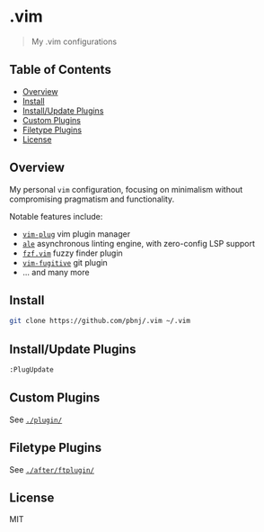 # .vim

> My .vim configurations

## Table of Contents

<!-- START doctoc generated TOC please keep comment here to allow auto update -->
<!-- DON'T EDIT THIS SECTION, INSTEAD RE-RUN doctoc TO UPDATE -->

- [Overview](#overview)
- [Install](#install)
- [Install/Update Plugins](#installupdate-plugins)
- [Custom Plugins](#custom-plugins)
- [Filetype Plugins](#filetype-plugins)
- [License](#license)

<!-- END doctoc generated TOC please keep comment here to allow auto update -->

## Overview

My personal `vim` configuration, focusing on minimalism without compromising
pragmatism and functionality.

Notable features include:

- [`vim-plug`](https://github.com/junegunn/vim-plug) vim plugin manager
- [`ale`](https://github.com/dense-analysis/ale) asynchronous linting engine,
  with zero-config LSP support
- [`fzf.vim`](https://github.com/junegunn/fzf.vim) fuzzy finder plugin
- [`vim-fugitive`](https://github.com/tpope/vim-fugitive) git plugin
- ... and many more

## Install

```sh
git clone https://github.com/pbnj/.vim ~/.vim
```

## Install/Update Plugins

```sh
:PlugUpdate
```

## Custom Plugins

See [`./plugin/`](./plugin/)

## Filetype Plugins

See [`./after/ftplugin/`](./after/ftplugin/)

## License

MIT
